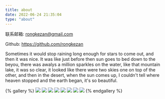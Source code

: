 ```yaml
---
title: about
date: 2022-06-24 21:35:04
type: "about"
---
```

联系邮箱: rongkezan@gmail.com

Github: https://github.com/rongkezan

Sometimes it would stop raining long enough for stars to come out, and then it was nice. It was like just before then sun goes to bed down to the beyou, there was awalys a million sparkles on the water, like that mountain lake, it was so clear, it looked like there were two skies one on top of the other, and then in the desert, when the sun comes up, I couldn't tell where heaven stopped and the earth began, it's so beautiful.

{% gallery %}
![](https://i.loli.net/2019/12/25/Fze9jchtnyJXMHN.jpg)
![](https://i.loli.net/2019/12/25/ryLVePaqkYm4TEK.jpg)
![](https://i.loli.net/2019/12/25/gEy5Zc1Ai6VuO4N.jpg)
![](https://i.loli.net/2019/12/25/d6QHbytlSYO4FBG.jpg)
![](https://i.loli.net/2019/12/25/6nepIJ1xTgufatZ.jpg)
![](https://i.loli.net/2019/12/25/E7Jvr4eIPwUNmzq.jpg)
![](https://i.loli.net/2019/12/25/mh19anwBSWIkGlH.jpg)
![](https://i.loli.net/2019/12/25/2tu9JC8ewpBFagv.jpg)
{% endgallery %}